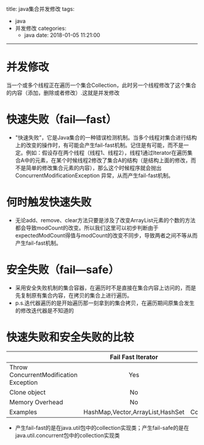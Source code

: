 title: java集合并发修改
tags:
  - java
  - 并发修改
categories: 
    - java
date: 2018-01-05 11:21:00
---
# 并发修改
当一个或多个线程正在遍历一个集合Collection，此时另一个线程修改了这个集合的内容（添加，删除或者修改）.这就是并发修改

# 快速失败（fail—fast）
- "快速失败”，它是Java集合的一种错误检测机制。当多个线程对集合进行结构上的改变的操作时，有可能会产生fail-fast机制。记住是有可能，而不是一定。例如：假设存在两个线程（线程1、线程2），线程1通过Iterator在遍历集合A中的元素，在某个时候线程2修改了集合A的结构（是结构上面的修改，而不是简单的修改集合元素的内容），那么这个时候程序就会抛出ConcurrentModificationException 异常，从而产生fail-fast机制。

# 何时触发快速失败
- 无论add、remove、clear方法只要是涉及了改变ArrayList元素的个数的方法都会导致modCount的改变。所以我们这里可以初步判断由于expectedModCount得值与modCount的改变不同步，导致两者之间不等从而产生fail-fast机制。

# 安全失败（fail—safe）
- 采用安全失败机制的集合容器，在遍历时不是直接在集合内容上访问的，而是先复制原有集合内容，在拷贝的集合上进行遍历。
- p.s.迭代器遍历的是开始遍历那一刻拿到的集合拷贝，在遍历期间原集合发生的修改迭代器是不知道的

# 快速失败和安全失败的比较

|               | Fail Fast Iterator           |    Fail Safe Iterator  |
| ------------- |:-------------:| -----:|
| Throw ConcurrentModification Exception      | Yes | No |
| Clone object      | No      |   Yes |
| Memory Overhead         | No      |   Yes |
| Examples | HashMap,Vector,ArrayList,HashSet      |    CopyOnWriteArrayList,ConcurrentHashMap |

- 产生fail-fast的是在java.util包中的collection实现类；产生fail-safe的是在java.util.concurrent包中的collection实现类